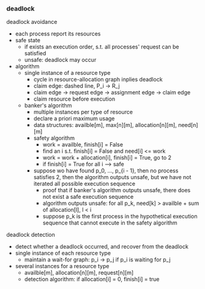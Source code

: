 ### deadlock

deadlock avoidance
- each process report its resources
- safe state
    - if exists an execution order, s.t. all processes' request can be satisfied
    - unsafe: deadlock may occur
- algorithm
    - single instance of a resource type
        - cycle in resource-allocation graph inplies deadlock
        - claim edge: dashed line, P_i -> R_j
        - claim edge -> request edge -> assignment edge -> claim edge
        - claim resource before execution
    - banker's algorithm
        - multiple instances per type of resource
        - declare a priori maximum usage
        - data structures: availble[m], max[n]\[m], allocation[n]\[m], need[n]\[m]
        - safety algorithm
            - work = availble, finish[i] = False
            - find an i s.t. finish[i] = False and need[i] <= work
            - work = work + allocation[i], finish[i] = True, go to 2
            - if finish[i] = True for all i --> safe
        - suppose wo have found p_0, ..., p_{i - 1}, then no process satisfies 2, then the algorithm outputs unsafe, but we have not iterated all possible execution sequence
            - proof that if banker's algorithm outputs unsafe, there does not exist a safe execution sequence
            - algorithm outputs unsafe: for all p_k, need[k] > availble + sum of allocation[l], l < i
            - suppose p_k is the first process in the hypothetical execution sequence that cannot execute in the safety algorithm

deadlock detection
- detect whether a deadlock occurred, and recover from the deadlock
- single instance of each resource type
    - maintain a wait-for graph: p_i -> p_j if p_i is waiting for p_j
- several instances for a resource type
    - availble[m], allocation[n]\[m], request[n]\[m]
    - detection algorithm: if allocation[i] = 0, finish[i] = true
